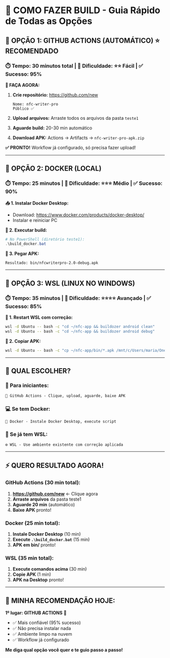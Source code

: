 # 🚀 COMO FAZER BUILD - Guia Rápido de Todas as Opções

## 🥇 **OPÇÃO 1: GITHUB ACTIONS (AUTOMÁTICO)** ⭐ RECOMENDADO

### **⏱️ Tempo:** 30 minutos total | **🎯 Dificuldade:** ⭐⭐ Fácil | **✅ Sucesso:** 95%

**🔗 FAÇA AGORA:**
1. **Crie repositório:** https://github.com/new
   ```
   Nome: nfc-writer-pro
   Público ✅
   ```

2. **Upload arquivos:** Arraste todos os arquivos da pasta `teste1`

3. **Aguarde build:** 20-30 min automático

4. **Download APK:** Actions → Artifacts → `nfc-writer-pro-apk.zip`

**✅ PRONTO!** Workflow já configurado, só precisa fazer upload!

---

## 🥈 **OPÇÃO 2: DOCKER (LOCAL)**

### **⏱️ Tempo:** 25 minutos | **🎯 Dificuldade:** ⭐⭐⭐ Médio | **✅ Sucesso:** 90%

**📥 1. Instalar Docker Desktop:**
- Download: https://www.docker.com/products/docker-desktop/
- Instalar e reiniciar PC

**🐳 2. Executar build:**
```powershell
# No PowerShell (diretório teste1):
.\build_docker.bat
```

**📱 3. Pegar APK:**
```
Resultado: bin/nfcwriterpro-2.0-debug.apk
```

---

## 🥉 **OPÇÃO 3: WSL (LINUX NO WINDOWS)**

### **⏱️ Tempo:** 35 minutos | **🎯 Dificuldade:** ⭐⭐⭐⭐ Avançado | **✅ Sucesso:** 85%

**🐧 1. Restart WSL com correção:**
```bash
wsl -d Ubuntu -- bash -c "cd ~/nfc-app && buildozer android clean"
wsl -d Ubuntu -- bash -c "cd ~/nfc-app && buildozer android debug"
```

**📱 2. Copiar APK:**
```bash
wsl -d Ubuntu -- bash -c "cp ~/nfc-app/bin/*.apk /mnt/c/Users/maria/OneDrive/Desktop/"
```

---

## 🤔 **QUAL ESCOLHER?**

### **👤 Para iniciantes:**
```
🚀 GitHub Actions - Clique, upload, aguarde, baixe APK
```

### **💻 Se tem Docker:**
```
🐳 Docker - Instale Docker Desktop, execute script
```

### **🐧 Se já tem WSL:**
```
⚙️ WSL - Use ambiente existente com correção aplicada
```

---

## ⚡ **QUERO RESULTADO AGORA!**

### **GitHub Actions (30 min total):**
1. **https://github.com/new** ← Clique agora
2. **Arraste arquivos** da pasta teste1
3. **Aguarde 20 min** (automático)
4. **Baixe APK** pronto!

### **Docker (25 min total):**
1. **Instale Docker Desktop** (10 min)
2. **Execute `.\build_docker.bat`** (15 min)
3. **APK em bin/** pronto!

### **WSL (35 min total):**
1. **Execute comandos acima** (30 min)
2. **Copie APK** (1 min)
3. **APK na Desktop** pronto!

---

## 🎯 **MINHA RECOMENDAÇÃO HOJE:**

**1º lugar: GITHUB ACTIONS** 🥇
- ✅ Mais confiável (95% sucesso)
- ✅ Não precisa instalar nada
- ✅ Ambiente limpo na nuvem
- ✅ Workflow já configurado

**Me diga qual opção você quer e te guio passo a passo!**
